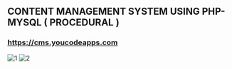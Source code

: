 ## CONTENT MANAGEMENT SYSTEM USING PHP-MYSQL ( PROCEDURAL )

### https://cms.youcodeapps.com

![1](https://user-images.githubusercontent.com/59705964/165856985-5fe1ab84-dac1-4bf4-90d1-66502c500671.PNG)
![2](https://user-images.githubusercontent.com/59705964/165857056-db37c564-999e-48fc-903f-2bdc7c1fd005.PNG)


